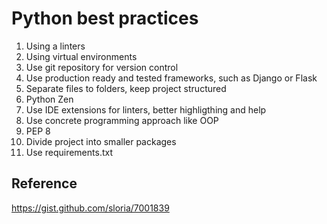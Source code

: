 # Python best practices
1. Using a linters
2. Using virtual environments
3. Use git repository for version control 
4. Use production ready and tested frameworks, such as Django or Flask
5. Separate files to folders, keep project structured
6. Python Zen
7. Use IDE extensions for linters, better highligthing and help
8. Use concrete programming approach like OOP
9. PEP 8
10. Divide project into smaller packages
11. Use requirements.txt


## Reference
https://gist.github.com/sloria/7001839

